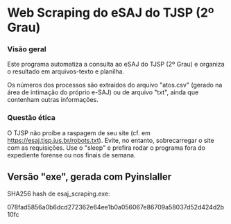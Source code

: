 # Web Scraping do eSAJ do TJSP (2º Grau)

### Visão geral
Este programa automatiza a consulta ao eSAJ do TJSP (2º Grau) e organiza o resultado em arquivos-texto e planilha.

Os números dos processos são extraídos do arquivo "atos.csv" (gerado na área de intimação do próprio e-SAJ) ou de arquivo "txt", ainda que contenham outras informações.

### Questão ética
O TJSP não proíbe a raspagem de seu site (cf. em <https://esaj.tjsp.jus.br/robots.txt>). Evite, no entanto, sobrecarregar o site com as requisições. Use o "sleep" e prefira rodar o programa fora do expediente forense ou nos finais de semana.

## Versão "exe", gerada com Pyinslaller
SHA256 hash de esaj_scraping.exe:

078fad5856a0b6dcd272362e64ee1b0a056067e86709a58037d52d424d2b10fc
